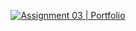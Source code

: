 <p align="center">
  <a href="https://sites.google.com/aust.edu/rif-ahsan-portfolio?usp=sharing" target="_blank" rel="noopener noreferrer">
    <img alt="Assignment 03 | Portfolio" src="https://img.shields.io/badge/Assignment%2003%20%7C%20Portfolio-Visit-blue?style=for-the-badge&logo=google-chrome&logoColor=white">
  </a>
</p>
